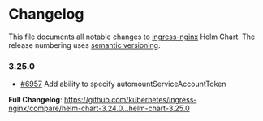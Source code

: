 # Changelog

This file documents all notable changes to [ingress-nginx](https://github.com/kubernetes/ingress-nginx) Helm Chart. The release numbering uses [semantic versioning](http://semver.org).

### 3.25.0

* [#6957](https://github.com/kubernetes/ingress-nginx/pull/6957) Add ability to specify automountServiceAccountToken

**Full Changelog**: https://github.com/kubernetes/ingress-nginx/compare/helm-chart-3.24.0...helm-chart-3.25.0
